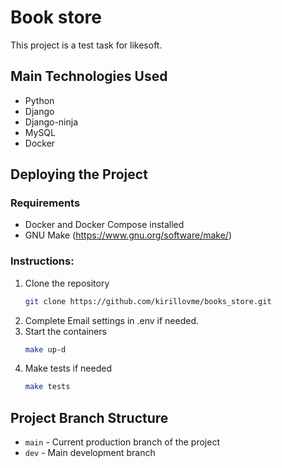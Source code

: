 # Book store

This project is a test task for likesoft.

## Main Technologies Used

- Python
- Django
- Django-ninja
- MySQL
- Docker

## Deploying the Project

### Requirements
- Docker and Docker Compose installed
- GNU Make (https://www.gnu.org/software/make/)

### Instructions:
1. Clone the repository
   ```bash
   git clone https://github.com/kirillovme/books_store.git
   ```
2. Complete Email settings in .env if needed.
3. Start the containers
   ```bash
   make up-d
   ```
4. Make tests if needed
    ```bash
    make tests
    ```



## Project Branch Structure

- `main` - Current production branch of the project
- `dev` - Main development branch
